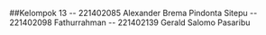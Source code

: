 ##Kelompok 13
-- 221402085 Alexander Brema Pindonta Sitepu
-- 221402098 Fathurrahman
-- 221402139 Gerald Salomo Pasaribu

